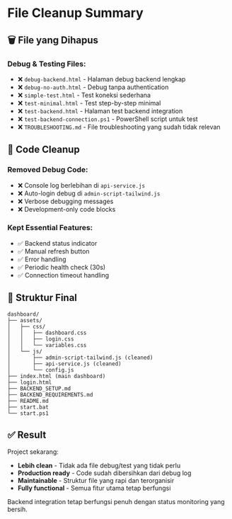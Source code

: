 # File Cleanup Summary

## 🗑️ **File yang Dihapus**

### Debug & Testing Files:
- ❌ `debug-backend.html` - Halaman debug backend lengkap
- ❌ `debug-no-auth.html` - Debug tanpa authentication  
- ❌ `simple-test.html` - Test koneksi sederhana
- ❌ `test-minimal.html` - Test step-by-step minimal
- ❌ `test-backend.html` - Halaman test backend integration
- ❌ `test-backend-connection.ps1` - PowerShell script untuk test
- ❌ `TROUBLESHOOTING.md` - File troubleshooting yang sudah tidak relevan

## 🧹 **Code Cleanup**

### Removed Debug Code:
- ❌ Console log berlebihan di `api-service.js`
- ❌ Auto-login debug di `admin-script-tailwind.js`
- ❌ Verbose debugging messages
- ❌ Development-only code blocks

### Kept Essential Features:
- ✅ Backend status indicator
- ✅ Manual refresh button
- ✅ Error handling
- ✅ Periodic health check (30s)
- ✅ Connection timeout handling

## 📁 **Struktur Final**

```
dashboard/
├── assets/
│   ├── css/
│   │   ├── dashboard.css
│   │   ├── login.css
│   │   └── variables.css
│   └── js/
│       ├── admin-script-tailwind.js (cleaned)
│       ├── api-service.js (cleaned)
│       └── config.js
├── index.html (main dashboard)
├── login.html
├── BACKEND_SETUP.md
├── BACKEND_REQUIREMENTS.md
├── README.md
├── start.bat
└── start.ps1
```

## ✅ **Result**

Project sekarang:
- **Lebih clean** - Tidak ada file debug/test yang tidak perlu
- **Production ready** - Code sudah dibersihkan dari debug log
- **Maintainable** - Struktur file yang rapi dan terorganisir
- **Fully functional** - Semua fitur utama tetap berfungsi

Backend integration tetap berfungsi penuh dengan status monitoring yang bersih.
